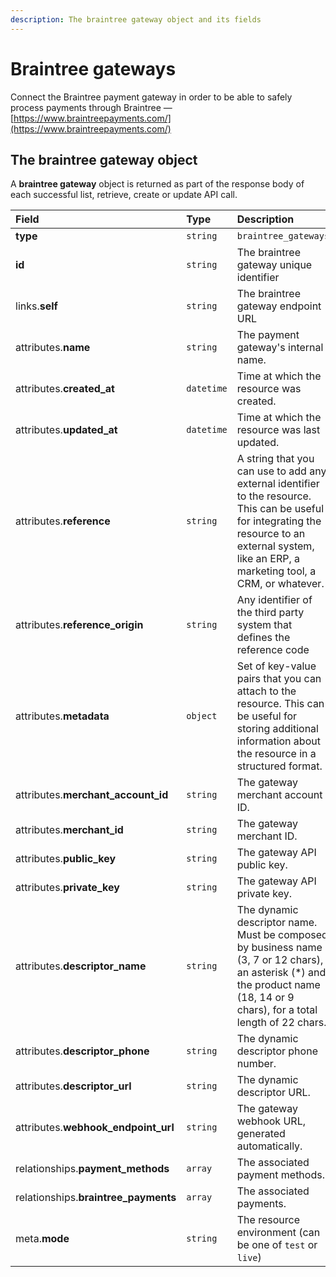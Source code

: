 ```yaml
---
description: The braintree gateway object and its fields
---
```


# Braintree gateways

Connect the Braintree payment gateway in order to be able to safely process payments through Braintree — [https://www.braintreepayments.com/](https://www.braintreepayments.com/)

## The braintree gateway object

A **braintree gateway** object is returned as part of the response body of each successful list, retrieve, create or update API call.

| Field | Type | Description |
| :--- | :--- | :--- |
| **type** | `string` | `braintree_gateways` |
| **id** | `string` | The braintree gateway unique identifier |
| links.**self** | `string` | The braintree gateway endpoint URL |
| attributes.**name** | `string` | The payment gateway's internal name. |
| attributes.**created\_at** | `datetime` | Time at which the resource was created. |
| attributes.**updated\_at** | `datetime` | Time at which the resource was last updated. |
| attributes.**reference** | `string` | A string that you can use to add any external identifier to the resource. This can be useful for integrating the resource to an external system, like an ERP, a marketing tool, a CRM, or whatever. |
| attributes.**reference\_origin** | `string` | Any identifier of the third party system that defines the reference code |
| attributes.**metadata** | `object` | Set of key-value pairs that you can attach to the resource. This can be useful for storing additional information about the resource in a structured format. |
| attributes.**merchant\_account\_id** | `string` | The gateway merchant account ID. |
| attributes.**merchant\_id** | `string` | The gateway merchant ID. |
| attributes.**public\_key** | `string` | The gateway API public key. |
| attributes.**private\_key** | `string` | The gateway API private key. |
| attributes.**descriptor\_name** | `string` | The dynamic descriptor name. Must be composed by business name \(3, 7 or 12 chars\), an asterisk \(\*\) and the product name \(18, 14 or 9 chars\), for a total length of 22 chars. |
| attributes.**descriptor\_phone** | `string` | The dynamic descriptor phone number. |
| attributes.**descriptor\_url** | `string` | The dynamic descriptor URL. |
| attributes.**webhook\_endpoint\_url** | `string` | The gateway webhook URL, generated automatically. |
| relationships.**payment\_methods** | `array` | The associated payment methods. |
| relationships.**braintree\_payments** | `array` | The associated payments. |
| meta.**mode** | `string` | The resource environment \(can be one of `test` or `live`\) |

